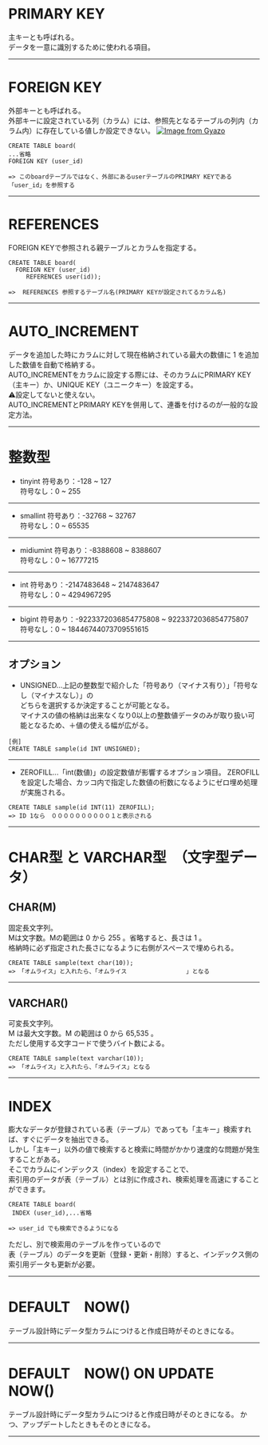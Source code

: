 # PRIMARY KEY
主キーとも呼ばれる。    
データを一意に識別するために使われる項目。
***

# FOREIGN KEY
外部キーとも呼ばれる。   
外部キーに設定されている列（カラム）には、参照先となるテーブルの列内（カラム内）に存在している値しか設定できない。
[![Image from Gyazo](https://i.gyazo.com/b60dc4bf32e2683499d81470f9dd4805.png)](https://gyazo.com/b60dc4bf32e2683499d81470f9dd4805)
~~~
CREATE TABLE board(
...省略
FOREIGN KEY (user_id)

=> このboardテーブルではなく、外部にあるuserテーブルのPRIMARY KEYである「user_id」を参照する
~~~~
***

# REFERENCES
FOREIGN KEYで参照される親テーブルとカラムを指定する。
~~~
CREATE TABLE board(
  FOREIGN KEY (user_id)
     REFERENCES user(id));
 
=>  REFERENCES 参照するテーブル名(PRIMARY KEYが設定されてるカラム名)
~~~
***

# AUTO_INCREMENT 
データを追加した時にカラムに対して現在格納されている最大の数値に 1 を追加した数値を自動で格納する。   
AUTO_INCREMENTをカラムに設定する際には、そのカラムにPRIMARY KEY（主キー）か、UNIQUE KEY（ユニークキー）を設定する。   
⚠️設定してないと使えない。    
AUTO_INCREMENTとPRIMARY KEYを併用して、連番を付けるのが一般的な設定方法。
***

# 整数型
- tinyint
符号あり：-128 ~ 127   
符号なし：0 ~ 255
***

- smallint
符号あり：-32768 ~ 32767   
符号なし：0 ~ 65535
***

- midiumint
符号あり：-8388608 ~ 8388607   
符号なし：0 ~ 16777215
***

- int
符号あり：-2147483648 ~ 2147483647     
符号なし：0 ~ 4294967295
***

- bigint
符号あり：-9223372036854775808 ~ 9223372036854775807   
符号なし：0 ~ 18446744073709551615
***

## オプション
- UNSIGNED...上記の整数型で紹介した「符号あり（マイナス有り）」「符号なし（マイナスなし）」の   
  どちらを選択するか決定することが可能となる。    
  マイナスの値の格納は出来なくなり0以上の整数値データのみが取り扱い可能となるため、＋値の使える幅が広がる。
~~~
[例]
CREATE TABLE sample(id INT UNSIGNED);
~~~
***

- ZEROFILL...「int(数値)」の設定数値が影響するオプション項目。
  ZEROFILLを設定した場合、カッコ内で指定した数値の桁数になるようにゼロ埋め処理が実施される。
~~~
CREATE TABLE sample(id INT(11) ZEROFILL);
=> ID 1なら　００００００００００１と表示される
~~~
***

# CHAR型 と VARCHAR型　（文字型データ）
## CHAR(M)
固定長文字列。   
Mは文字数。Mの範囲は 0 から 255 。省略すると、長さは 1 。   
格納時に必ず指定された長さになるように右側がスペースで埋められる。
~~~
CREATE TABLE sample(text char(10));
=>　「オムライス」と入れたら、「オムライス　　　　　　　　　　」となる
~~~
***

## VARCHAR()
可変長文字列。   
M は最大文字数。M の範囲は 0 から 65,535 。   
ただし使用する文字コードで使うバイト数による。
~~~
CREATE TABLE sample(text varchar(10));
=>　「オムライス」と入れたら、「オムライス」となる
~~~
***

# INDEX
膨大なデータが登録されている表（テーブル）であっても「主キー」検索すれば、すぐにデータを抽出できる。    
しかし「主キー」以外の値で検索すると検索に時間がかかり速度的な問題が発生することがある。    
そこでカラムにインデックス（index）を設定することで、   
索引用のデータが表（テーブル）とは別に作成され、検索処理を高速にすることができます。    
~~~
CREATE TABLE board(
 INDEX (user_id),...省略

=> user_id でも検索できるようになる
~~~
ただし、別で検索用のテーブルを作っているので    
表（テーブル）のデータを更新（登録・更新・削除）すると、インデックス側の索引用データも更新が必要。
***

# DEFAULT　NOW()
テーブル設計時にデータ型カラムにつけると作成日時がそのときになる。
***

# DEFAULT　NOW() ON UPDATE NOW()
テーブル設計時にデータ型カラムにつけると作成日時がそのときになる。
かつ、アップデートしたときもそのときになる。
***
